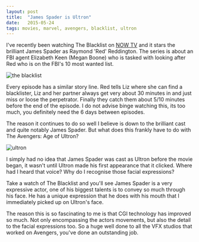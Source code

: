 ```yaml
---
layout: post
title:  "James Spader is Ultron"
date:   2015-05-24
tags: movies, marvel, avengers, blacklist, ultron
---
```

I've recently been watching The Blacklist on [NOW TV](http://watch.nowtv.com/watch-entertainment/-blacklist/7ac3085942c21410VgnVCM1000000b43150a____) and it stars the brilliant James Spader as Raymond 'Red' Reddington. The series is about an FBI agent Elizabeth Keen (Megan Boone) who is tasked with looking after Red who is on the FBI's 10 most wanted list.

![the blacklist](http://thetvdb.com/banners/graphical/266189-g12.jpg)

Every episode has a similar story line. Red tells Liz where she can find a blacklister, Liz and her partner always get very about 30 minutes in and just miss or loose the perpetrator. Finally they catch them about 5/10 minutes before the end of the episode. I do not advise binge watching this, its too much, you definitely need the 6 days between episodes.

The reason it continues to do so well I believe is down to the brilliant cast and quite notably James Spader. But what does this frankly have to do with The Avengers: Age of Ultron?

![ultron](https://image.tmdb.org/t/p/w1000/6tZ0Rc4e76VRsREpisbReD0bafh.jpg)

I simply had no idea that James Spader was cast as Ultron before the movie began, it wasn't until Ultron made his first appearance that it clicked. Where had I heard that voice? Why do I recognise those facial expressions?

Take a watch of The Blacklist and you'll see James Spader is a very expressive actor, one of his biggest talents is to convey so much through his face. He has a unique expression that he does with his mouth that I immediately picked up on Ultron's face.

The reason this is so fascinating to me is that CGI technology has improved so much. Not only encompassing the actors movements, but also the detail to the facial expressions too. So a huge well done to all the VFX studios that worked on Avengers, you've done an outstanding job.
